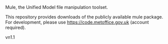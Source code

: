 Mule, the Unified Model file manipulation toolset.

This repository provides downloads of the publicly available mule package.  For development, please use https://code.metoffice.gov.uk (account required).

vn1.1
